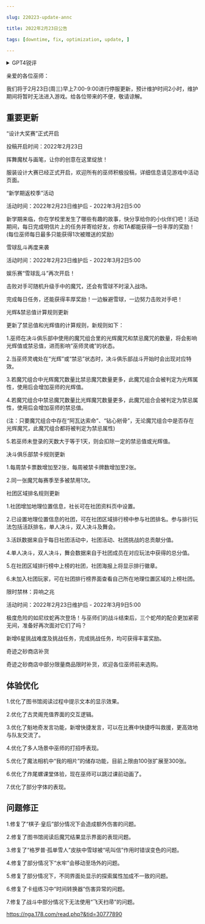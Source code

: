 ```yaml
---

slug: 220223-update-annc

title: 2022年2月23日公告

tags: [downtime, fix, optimization, update, ]

---
```


<details>

<summary>GPT4锐评</summary>



</details>

<!--truncate-->


亲爱的各位巫师：

我们将于2月23日(周三)早上7:00-9:00进行停服更新，预计维护时间2小时，维护期间将暂时无法进入游戏。给各位带来的不便，敬请谅解。

## 重要更新
“设计大奖赛”正式开启

投稿开启时间：2022年2月23日

挥舞魔杖与画笔，让你的创意在这里绽放！

服装设计大赛已经正式开启，欢迎所有的巫师积极投稿，详细信息请见游戏中活动页面。

“新学期返校季”活动

活动时间：2022年2月23日维护后 - 2022年3月2日5:00

新学期来临，你在学校里发生了哪些有趣的故事，快分享给你的小伙伴们吧！活动期间，每日完成明信片上的任务并寄给好友，你和TA都能获得一份丰厚的奖励！(每位巫师每日最多只能获得1次被赠送的奖励)

雪球乱斗再度来袭

活动时间：2022年2月23日维护后 - 2022年3月2日5:00

娱乐赛“雪球乱斗”再次开启！

击败对手可随机升级手中的魔咒，还会有雪球不时滚入战场。

完成每日任务，还能获得丰厚奖励！一边躲避雪球，一边努力击败对手吧！

光辉&禁忌值计算规则更新

更新了禁忌值和光辉值的计算规则，新规则如下：

1.巫师在决斗俱乐部中使用的魔咒组合里的光辉魔咒和禁忌魔咒的数量，将会影响光辉值或禁忌值，进而影响“巫师灵魂”的状态。

2.当巫师灵魂处在“光辉”或“禁忌”状态时，决斗俱乐部战斗开始时会出现对应特效。

3.若魔咒组合中光辉魔咒数量比禁忌魔咒数量更多，此魔咒组合会被判定为光辉属性，使用后会增加巫师的光辉值。

4.若魔咒组合中禁忌魔咒数量比光辉魔咒数量更多，此魔咒组合会被判定为禁忌属性，使用后会增加巫师的禁忌值。

(注：只要魔咒组合中存在“阿瓦达索命”、“钻心剜骨”，无论魔咒组合中是否存在光辉魔咒，此魔咒组合都将被判定为禁忌属性)

5.若巫师未登录的天数大于等于1天，则会扣除一定的禁忌值或光辉值。

决斗俱乐部禁卡规则更新

1.每周禁卡票数增加至2张，每周被禁卡牌数增加至2张。

2.同一张魔咒每赛季至多被禁用1次。

社团区域排名规则更新

1.社团增加地理位置信息，社长可在社团资料页中设置。

2.已设置地理位置信息的社团，可在社团区域排行榜中参与社团排名。参与排行玩法包括活跃排名，单人决斗，双人决斗及舞会。

3.活跃数据来自于每日社团活动中，社团活动、社团挑战的总贡献分值。

4.单人决斗，双人决斗，舞会数据来自于社团成员在对应玩法中获得的总分值。

5.在社团区域排行榜中上榜的社团，社团海报上将显示排行徽章。

6.未加入社团玩家，可在社团排行榜界面查看自己所在地理位置区域的上榜社团。

限时禁林：异响之兆

活动时间：2022年2月23日维护后 - 2022年3月9日5:00

极度危险的如尼纹蛇再次登场！与巫师们的战斗结束后，三个蛇颅的配合更加紧密无间，准备好再次面对它们了吗？

新增6星挑战难度及挑战任务，完成挑战任务，均可获得丰富奖励。

奇迹之砂商店补货

奇迹之砂商店中部分限量商品限时补货，欢迎各位巫师前来选购。

## <span id='optimization'>体验优化</span>
1.优化了图书馆阅读过程中提示文本的显示效果。

2.优化了古灵阁充值界面的交互逻辑。

3.优化了魁地奇发言功能，新增快捷发言，可以在比赛中快捷呼叫救援，更高效地与队友交流了。

4.优化了多人场景中巫师的打招呼表现。

5.优化了魔法相机中“我的相片”的储存功能，目前上限由100张扩展至300张。

6.优化了炸尾螺课堂体验，现在巫师可以跳过课前动画了。

7.优化了部分字体的表现。

## <span id='fix'>问题修正</span>
1.修复了“棋子·皇后”部分情况下会造成额外伤害的问题。

2.修复了图书馆阅读后魔咒结果显示界面的表现问题。

3.修复了“格罗普·孤单雪人”皮肤中雪球被“吼叫信”作用时错误变色的问题。

4.修复了部分情况下“水牢”会移动至场外的问题。

5.修复了部分情况下，不同界面处显示的探索属性加成不一致的问题。

6.修复了卡组练习中“时间转换器”伤害异常的问题。

7.修复了战斗中部分情况下无法使用“飞天扫帚”的问题。

https://nga.178.com/read.php?&tid=30777890